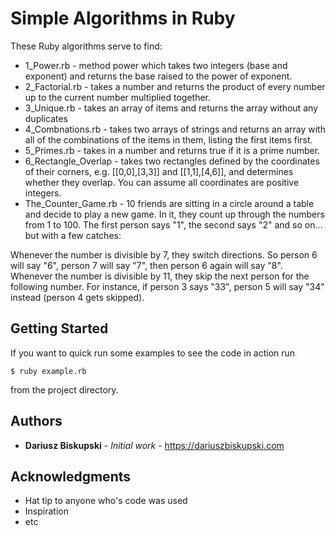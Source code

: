 # Simple Algorithms in Ruby

These Ruby algorithms serve to find:
- 1_Power.rb - method power which takes two integers (base and exponent) and returns the base raised to the power of exponent.
- 2_Factorial.rb - takes a number and returns the product of every number up to the current number multiplied together.
- 3_Unique.rb - takes an array of items and returns the array without any duplicates
- 4_Combnations.rb - takes two arrays of strings and returns an array with all of the combinations of the items in them, listing the first items first.
- 5_Primes.rb - takes in a number and returns true if it is a prime number.
- 6_Rectangle_Overlap - takes two rectangles defined by the coordinates of their corners, e.g. [[0,0],[3,3]] and [[1,1],[4,6]], and determines whether they overlap. You can assume all coordinates are positive integers.
- The_Counter_Game.rb - 10 friends are sitting in a circle around a table and decide to play a new game. In it, they count up through the numbers from 1 to 100. The first person says "1", the second says "2" and so on... but with a few catches:

Whenever the number is divisible by 7, they switch directions. So person 6 will say "6", person 7 will say "7", then person 6 again will say "8".
Whenever the number is divisible by 11, they skip the next person for the following number. For instance, if person 3 says "33", person 5 will say "34" instead (person 4 gets skipped).


## Getting Started

If you want to quick run some examples to see the code in action run
```
$ ruby example.rb
```
from the project directory.

## Authors

* **Dariusz Biskupski** - *Initial work* - https://dariuszbiskupski.com



## Acknowledgments

* Hat tip to anyone who's code was used
* Inspiration
* etc
